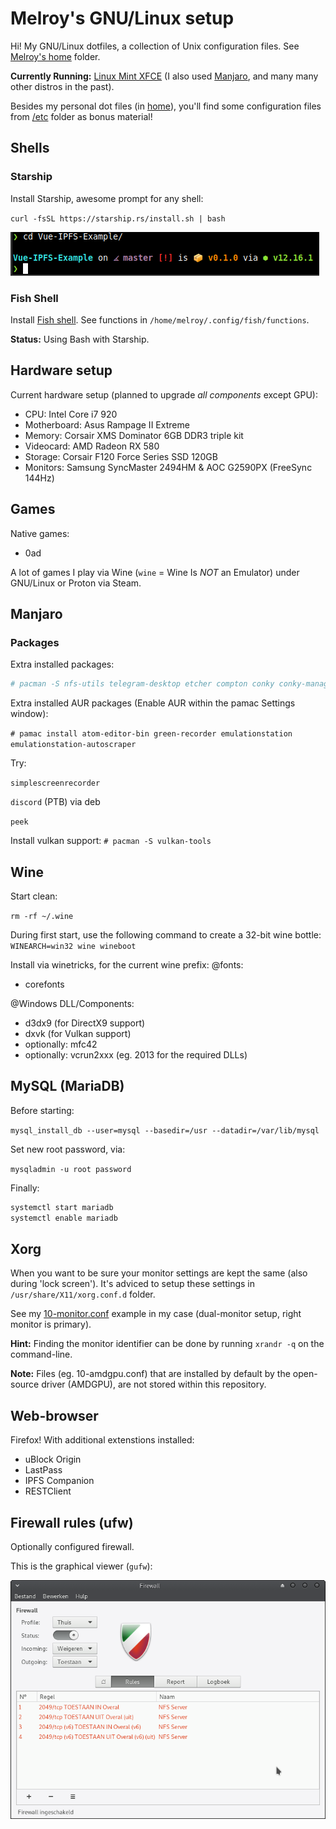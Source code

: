 # Melroy's GNU/Linux setup

Hi! My GNU/Linux dotfiles, a collection of Unix configuration files. See [Melroy's home](home/melroy) folder.

**Currently Running:** [Linux Mint XFCE](https://www.linuxmint.com/edition.php?id=278) (I also used [Manjaro](https://manjaro.org/get-manjaro/), and many many other distros in the past).

Besides my personal dot files (in [home](home/melroy)), you'll find some configuration files from [/etc](etc) folder as bonus material!

## Shells

### Starship

Install Starship, awesome prompt for any shell:

`curl -fsSL https://starship.rs/install.sh | bash`

![Starship in action](starship.png)

### Fish Shell

Install [Fish shell](https://fishshell.com/). See functions in `/home/melroy/.config/fish/functions`.

**Status:** Using Bash with Starship.

## Hardware setup

Current hardware setup (planned to upgrade *all components* except GPU):

* CPU: Intel Core i7 920 
* Motherboard: Asus Rampage II Extreme
* Memory: Corsair XMS Dominator 6GB DDR3 triple kit 
* Videocard: AMD Radeon RX 580
* Storage: Corsair F120 Force Series SSD 120GB
* Monitors: Samsung SyncMaster 2494HM & AOC G2590PX (FreeSync 144Hz)

## Games

Native games:

* 0ad

A lot of games I play via Wine (`wine` = Wine Is *NOT* an Emulator) under GNU/Linux or Proton via Steam.

## Manjaro

### Packages

Extra installed packages:

```sh
# pacman -S nfs-utils telegram-desktop etcher compton conky conky-manager celestia darktable deepin-calculator deepin-calendar deepin-voice-recorder filezilla transmission-gtk dnsutils retroarch retroarch-assets-xmb libretro-snes9x libretro-shaders-cg libretro-reicast libretro-ppsspp libretro-overlays libretro-mupen64plus libretro-gambatte libretro-core-info nginx mariadb php php-fpm php-gd php-intl wine-staging-nine wine-tricks furiousisomount
```

Extra installed AUR packages (Enable AUR within the pamac Settings window):

`# pamac install atom-editor-bin green-recorder emulationstation emulationstation-autoscraper`

Try:

`simplescreenrecorder`

`discord` (PTB) via deb

`peek`

Install vulkan support: `# pacman -S vulkan-tools`

## Wine

Start clean:

`rm -rf ~/.wine`

During first start, use the following command to create a 32-bit wine bottle:
`WINEARCH=win32 wine wineboot`

Install via winetricks, for the current wine prefix:
@fonts:
* corefonts

@Windows DLL/Components:
* d3dx9 (for DirectX9 support)
* dxvk (for Vulkan support)
* optionally: mfc42
* optionally: vcrun2xxx (eg. 2013 for the required DLLs)

## MySQL (MariaDB)

Before starting:

`mysql_install_db --user=mysql --basedir=/usr --datadir=/var/lib/mysql`

Set new root password, via:

`mysqladmin -u root password`

Finally:

```sh
systemctl start mariadb
systemctl enable mariadb
```

## Xorg

When you want to be sure your monitor settings are kept the same (also during 'lock screen'). It's adviced to setup these settings in `/usr/share/X11/xorg.conf.d` folder.

See my [10-monitor.conf](usr/share/X11/xorg.conf.d/10-monitor.conf) example in my case (dual-monitor setup, right monitor is primary).

**Hint:** Finding the monitor identifier can be done by running `xrandr -q` on the command-line.

**Note:** Files (eg. 10-amdgpu.conf) that are installed by default by the open-source driver (AMDGPU), are not stored within this repository.

## Web-browser

Firefox! With additional extenstions installed:

* uBlock Origin
* LastPass
* IPFS Companion
* RESTClient

## Firewall rules (ufw)

Optionally configured firewall.

This is the graphical viewer (`gufw`):

![Firewall rules](firewall_rules.png)

